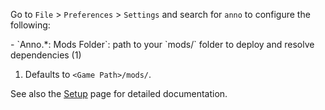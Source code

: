 Go to `File` > `Preferences` > `Settings` and search for `anno` to configure the following:

<div class="annotate" markdown>
- `Anno.*: Mods Folder`: path to your `mods/` folder to deploy and resolve dependencies (1)
</div>

1.  Defaults to `<Game Path>/mods/`.

See also the [Setup](../setup.md) page for detailed documentation.
